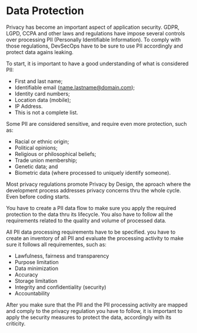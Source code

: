 # Data Protection

Privacy has become an important aspect of application security. GDPR, LGPD, CCPA and other laws and regulations have impose several controls over processing PII (Personally Identifiable Information). To comply with those regulations, DevSecOps have to be sure to use PII accordingly and protect data agains leaking.

To start, it is important to have a good understanding of what is considered PII:

- First and last name;
- Identifiable email (<name.lastname@domain.com>);
- Identity card numbers;
- Location data (mobile);
- IP Address.
- This is not a complete list.

Some PII are considered sensitive, and require even more protection, such as:

- Racial or ethnic origin;
- Political opinions;
- Religious or philosophical beliefs;
- Trade union membership;
- Genetic data; and
- Biometric data (where processed to uniquely identify someone).

Most privacy regulations promote Privacy by Design, the aproach where the development process addresses privacy concerns thru the whole cycle. Even before coding starts.

You have to create a PII data flow to make sure you apply the required protection to the data thru its lifecycle. You also have to follow all the requirements related to the quality and volume of processed data.

All PII data processing requirements have to be specified. you have to create an inventory of all PII and evaluate the processing activity to make sure it follows all requirementes, such as:

- Lawfulness, fairness and transparency
- Purpose limitation
- Data minimization
- Accuracy
- Storage limitation
- Integrity and confidentiality (security)
- Accountability

After you make sure that the PII and the PII processing activity are mapped and comply to the privacy regulation you have to follow, it is important to apply the security measures to protect the data, accordingly with its criticity.
